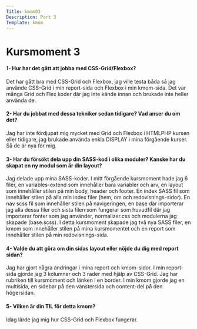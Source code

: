 ```yaml
---
Title: kmom03
Description: Part 3
Template: kmom
---
```



<div class="kmom-content">

<h1> Kursmoment 3 </h1>

<h4> 1- Hur har det gått att jobba med CSS-Grid/Flexbox?</h4>
<p>Det har gått bra med CSS-Grid och Flexbox, jag ville testa båda så jag använde CSS-Grid i min report-sida och Flexbox i min kmom-sida. Det var många Grid och Flex koder där jag inte kände innan och brukade inte heller använda de. </p>

<h4> 2- Har du jobbat med dessa tekniker sedan tidigare? Vad anser du om det?</h4>
<p> Jag har inte fördjupat mig mycket med Grid och Flexbox i HTMLPHP kursen eller tidigare, jag brukade använda enkla DISPLAY i mina förgående kurser. Så de är nya för mig.</p>

<h4> 3- Har du försökt dela upp din SASS-kod i olika moduler? Kanske har du skapat en ny modul som är din layout?</h4>
<p> Jag delade upp mina SASS-koder. I mitt förgående kursmoment hade jag 6 filer, en variables-extend som innehåller bara variabler och arv, en layout som innehåller stilen på min body, header och footer. En index SASS fil som innehåller stilen på alla min index filer (hem, om och redovisnings-sidor). En nav scss fil som innehåller stilen på navigeringen, en base där importerar jag alla dessa filer och sista filen som fungerar som huvudfil där jag importerar fonter som jag använder, normalizer.css och modulerna jag skapade (base.scss). I detta kursmoment skapade jag två nya SASS filer, en kmom som innehåller stilen på mina kursmomentet och en report som innehåller stilen på min redovisnings-sida. </p>

<h4> 4- Valde du att göra om din sidas layout eller nöjde du dig med report sidan?</h4>
<p>Jag har gjort några ändringar i mina report och kmom-sidor. I min report-sida gjorde jag 3 kolumner och 3 rader med hjälp av CSS-Grid. Jag har rubriken till kursmoment och länken i en border. I min kmom gjorde jag en multisida, en sidebar på den vänstersida och content-del på den högersidan.  </p>

<h4> 5- Vilken är din TIL för detta kmom?</h4>
<p> Idag lärde jag mig hur CSS-Grid och Flexbox fungerar. </p>


</div>

